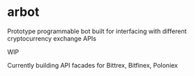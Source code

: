 # arbot
Prototype programmable bot built for interfacing with different cryptocurrency exchange APIs

WIP

Currently building API facades for Bittrex, Bitfinex, Poloniex
